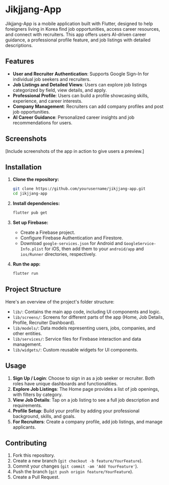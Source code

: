 # Jikjjang-App

Jikjjang-App is a mobile application built with Flutter, designed to help foreigners living in Korea find job opportunities, access career resources, and connect with recruiters. This app offers users AI-driven career guidance, a professional profile feature, and job listings with detailed descriptions.

## Features

- **User and Recruiter Authentication**: Supports Google Sign-In for individual job seekers and recruiters.
- **Job Listings and Detailed Views**: Users can explore job listings categorized by field, view details, and apply.
- **Professional Profile**: Users can build a profile showcasing skills, experience, and career interests.
- **Company Management**: Recruiters can add company profiles and post job opportunities.
- **AI Career Guidance**: Personalized career insights and job recommendations for users.

## Screenshots
[Include screenshots of the app in action to give users a preview.]

## Installation

1. **Clone the repository:**
   ```bash
   git clone https://github.com/yourusername/jikjjang-app.git
   cd jikjjang-app
   ```

2. **Install dependencies:**
   ```bash
   flutter pub get
   ```

3. **Set up Firebase:**
   - Create a Firebase project.
   - Configure Firebase Authentication and Firestore.
   - Download `google-services.json` for Android and `GoogleService-Info.plist` for iOS, then add them to your `android/app` and `ios/Runner` directories, respectively.

4. **Run the app:**
   ```bash
   flutter run
   ```

## Project Structure

Here's an overview of the project's folder structure:

- `lib/`: Contains the main app code, including UI components and logic.
- `lib/screens/`: Screens for different parts of the app (Home, Job Details, Profile, Recruiter Dashboard).
- `lib/models/`: Data models representing users, jobs, companies, and other entities.
- `lib/services/`: Service files for Firebase interaction and data management.
- `lib/widgets/`: Custom reusable widgets for UI components.

## Usage

1. **Sign Up / Login**: Choose to sign in as a job seeker or recruiter. Both roles have unique dashboards and functionalities.
2. **Explore Job Listings**: The Home page provides a list of job openings, with filters by category.
3. **View Job Details**: Tap on a job listing to see a full job description and requirements.
4. **Profile Setup**: Build your profile by adding your professional background, skills, and goals.
5. **For Recruiters**: Create a company profile, add job listings, and manage applicants.

## Contributing

1. Fork this repository.
2. Create a new branch (`git checkout -b feature/YourFeature`).
3. Commit your changes (`git commit -am 'Add YourFeature'`).
4. Push the branch (`git push origin feature/YourFeature`).
5. Create a Pull Request.
